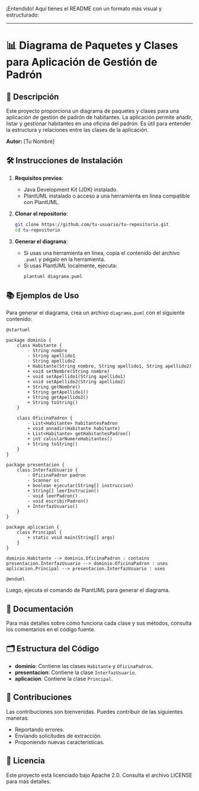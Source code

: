 ¡Entendido! Aquí tienes el README con un formato más visual y estructurado:

---

# 📊 Diagrama de Paquetes y Clases para Aplicación de Gestión de Padrón

## 📝 Descripción

Este proyecto proporciona un diagrama de paquetes y clases para una aplicación de gestión de padrón de habitantes. La aplicación permite añadir, listar y gestionar habitantes en una oficina del padrón. Es útil para entender la estructura y relaciones entre las clases de la aplicación.

**Autor:** [Tu Nombre]

## 🛠️ Instrucciones de Instalación

1. **Requisitos previos**:
   - Java Development Kit (JDK) instalado.
   - PlantUML instalado o acceso a una herramienta en línea compatible con PlantUML.

2. **Clonar el repositorio**:
   ```bash
   git clone https://github.com/tu-usuario/tu-repositorio.git
   cd tu-repositorio
   ```

3. **Generar el diagrama**:
   - Si usas una herramienta en línea, copia el contenido del archivo `.puml` y pégalo en la herramienta.
   - Si usas PlantUML localmente, ejecuta:
     ```bash
     plantuml diagrama.puml
     ```

## 📚 Ejemplos de Uso

Para generar el diagrama, crea un archivo `diagrama.puml` con el siguiente contenido:

```plantuml
@startuml

package dominio {
    class Habitante {
        - String nombre
        - String apellido1
        - String apellido2
        + Habitante(String nombre, String apellido1, String apellido2)
        + void setNombre(String nombre)
        + void setApellido1(String apellido1)
        + void setApellido2(String apellido2)
        + String getNombre()
        + String getApellido1()
        + String getApellido2()
        + String toString()
    }

    class OficinaPadron {
        - List<Habitante> habitantesPadron
        + void annadir(Habitante habitante)
        + List<Habitante> getHabitantesPadron()
        + int calcularNumeroHabitantes()
        + String toString()
    }
}

package presentacion {
    class InterfazUsuario {
        - OficinaPadron padron
        - Scanner sc
        + boolean ejecutar(String[] instruccion)
        + String[] leerInstrucion()
        - void leerPadron()
        - void escribirPadron()
        + InterfazUsuario()
    }
}

package aplicacion {
    class Principal {
        + static void main(String[] args)
    }
}

dominio.Habitante --> dominio.OficinaPadron : contains
presentacion.InterfazUsuario --> dominio.OficinaPadron : uses
aplicacion.Principal --> presentacion.InterfazUsuario : uses

@enduml
```

Luego, ejecuta el comando de PlantUML para generar el diagrama.

## 📖 Documentación

Para más detalles sobre cómo funciona cada clase y sus métodos, consulta los comentarios en el código fuente.

## 🗂️ Estructura del Código

- **dominio**: Contiene las clases `Habitante` y `OficinaPadron`.
- **presentacion**: Contiene la clase `InterfazUsuario`.
- **aplicacion**: Contiene la clase `Principal`.

## 🤝 Contribuciones

Las contribuciones son bienvenidas. Puedes contribuir de las siguientes maneras:
- Reportando errores.
- Enviando solicitudes de extracción.
- Proponiendo nuevas características.

## 📜 Licencia

Este proyecto está licenciado bajo Apache 2.0. Consulta el archivo LICENSE para más detalles.

